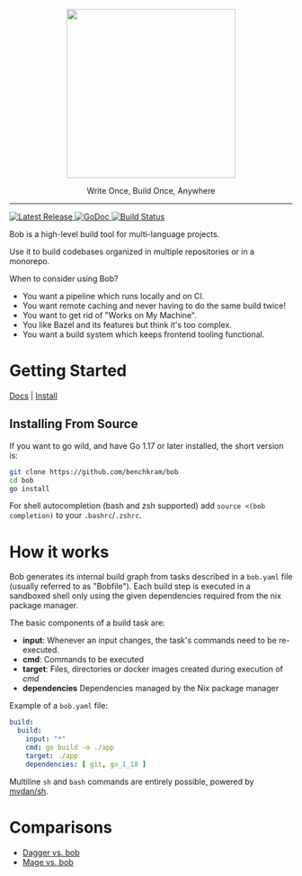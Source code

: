 
<p align="center">
  <img  width="300" src="https://bob.build/assets/logo.070b920e.svg" />
</p>
<p align="center">
Write Once, Build Once, Anywhere
</p>

---

<p>
    <a href="https://github.com/benchkram/bob/releases">
        <img src="https://img.shields.io/github/release/benchkram/bob.svg" alt="Latest Release">
    </a>
    <a href="https://pkg.go.dev/github.com/benchkram/bob?tab=doc">
        <img src="https://godoc.org/github.com/golang/gddo?status.svg" alt="GoDoc">
    </a>
    <a href="https://github.com/benchkram/bob/actions">
        <img src="https://github.com/benchkram/bob/actions/workflows/main.yml/badge.svg" alt="Build Status">
    </a>
</p>


Bob is a high-level build tool for multi-language projects.

Use it to build codebases organized in multiple repositories or in a monorepo.

When to consider using Bob?

* You want a pipeline which runs locally and on CI.
* You want remote caching and never having to do the same build twice!
* You want to get rid of "Works on My Machine".
* You like Bazel and its features but think it's too complex.
* You want a build system which keeps frontend tooling functional.

# Getting Started

[Docs](https://bob.build/docs/) | [Install](https://bob.build/docs/getting-started/installation/)

## Installing From Source 

If you want to go wild, and have Go 1.17 or later installed, the short version is:

```bash
git clone https://github.com/benchkram/bob
cd bob
go install
```

For shell autocompletion (bash and zsh supported) add `source <(bob completion)` to your `.bashrc`/`.zshrc`.



# How it works
Bob generates its internal build graph from tasks described in a `bob.yaml` file (usually referred to as "Bobfile").
Each build step is executed in a sandboxed shell only using the given dependencies required from the nix package manager.

The basic components of a build task are:

- **input**: Whenever an input changes, the task's commands need to be re-executed.
- **cmd**: Commands to be executed
- **target**: Files, directories or docker images created during execution of *cmd*
- **dependencies** Dependencies managed by the Nix package manager

Example of a `bob.yaml` file:

```yaml
build:
  build:
    input: "*"
    cmd: go build -o ./app
    target: ./app
    dependencies: [ git, go_1_18 ]
```

Multiline `sh` and `bash` commands are entirely possible, powered by [mvdan/sh](https://github.com/mvdan/sh).



# Comparisons
* [Dagger vs. bob](https://medium.com/benchkram/dagger-vs-bob-2e917cd185d3)
* [Mage vs. bob](https://medium.com/benchkram/build-system-comparison-mage-vs-bob-aaf4665e3d5c)
